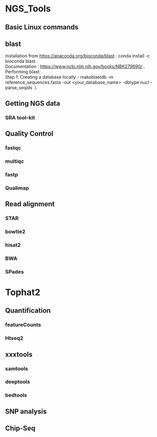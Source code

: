 # NGS_Tools

## Basic Linux commands

## blast

Installation from https://anaconda.org/bioconda/blast : conda install -c bioconda blast .\
Documentation : https://www.ncbi.nlm.nih.gov/books/NBK279690/  .\
Performing blast: .\
Step 1: Creating a database locally - <strog> makeblastdb -in reference_sequences.fasta -out <your_database_name> -dbtype nucl -parse_seqids </strog> .\


## Getting NGS data

### SRA tool-kit


## Quality Control
### fastqc
### multiqc
### fastp
### Qualimap

## Read alignment

### STAR
### bowtie2
### hisat2
### BWA
### SPades
# Tophat2

## Quantification
### featureCounts
### Htseq2


## xxxtools
### samtools
### deeptools
### bedtools


## SNP analysis

## Chip-Seq






